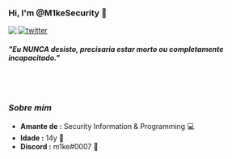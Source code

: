 ### Hi, I'm @M1keSecurity 👋

<img align="left" src="https://orhun.dev/img/crow.png">

[![twitter](https://img.shields.io/badge/-@w0rm-313131?style=flat-square&labelColor=313131&logo=twitter&logoColor=white&color=313131)](https://twitter.com/m1kesecurity)  

<h5>⁠"Eu NUNCA desisto, precisaria estar morto ou completamente incapacitado."</h5>

<br><br>

### <i>Sobre mim</i>

-  **Amante de :** Security Information & Programming 💻
-  **Idade :** 14y 🎉
-  **Discord :** m1ke#0007 🎈
